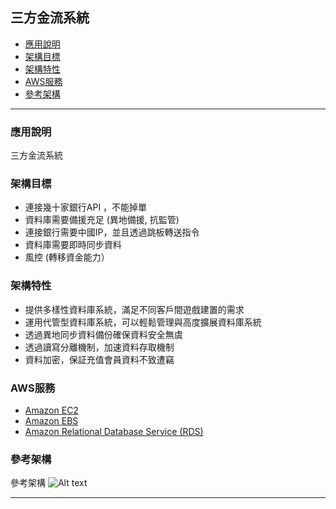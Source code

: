 <h2 id="Game1">三方金流系統</h2>

*   [應用說明](#Game11)
*   [架構目標](#Game12)
*   [架構特性](#Game13)
*   [AWS服務](#Game14)
*   [參考架構](#Game15)
* * *



<h3 id="Game11">應用說明</h3>

三方金流系統

<h3 id="Game12">架構目標</h3>

- 連接幾十家銀行API ，不能掉單
- 資料庫需要備援充足 (異地備援, 抗監管) 
- 連接銀行需要中國IP，並且透過跳板轉送指令
- 資料庫需要即時同步資料
- 風控 (轉移資金能力）

<h3 id="Game13">架構特性</h3>

- 提供多樣性資料庫系統，滿足不同客戶間遊戲建置的需求
- 運用代管型資料庫系統，可以輕鬆管理與高度擴展資料庫系統
- 透過異地同步資料備份確保資料安全無虞
- 透過讀寫分離機制，加速資料存取機制
- 資料加密，保証充值會員資料不致遭竊


<h3 id="Game14">AWS服務</h3>

- [Amazon EC2](https://aws.amazon.com/tw/ec2/instance-types/)
- [Amazon EBS](https://aws.amazon.com/tw/ebs/volume-types/)
- [Amazon Relational Database Service (RDS)](https://aws.amazon.com/tw/rds/)


<h3 id="Game15">參考架構</h3>

參考架構
![Alt text](game3.jpg)


* * *

